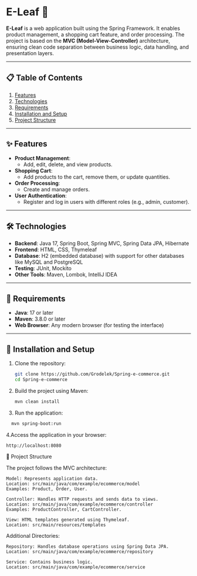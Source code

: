 # E-Leaf 🌱

**E-Leaf** is a web application built using the Spring Framework. It enables product management, a shopping cart feature, and order processing. The project is based on the **MVC (Model-View-Controller)** architecture, ensuring clean code separation between business logic, data handling, and presentation layers.

---

## 📋 Table of Contents

1. [Features](#features)
2. [Technologies](#technologies)
3. [Requirements](#requirements)
4. [Installation and Setup](#installation-and-setup)
5. [Project Structure](#project-structure)

---

## ✨ Features

- **Product Management**:
  - Add, edit, delete, and view products.
- **Shopping Cart**:
  - Add products to the cart, remove them, or update quantities.
- **Order Processing**:
  - Create and manage orders.
- **User Authentication**:
  - Register and log in users with different roles (e.g., admin, customer).

---

## 🛠 Technologies

- **Backend**: Java 17, Spring Boot, Spring MVC, Spring Data JPA, Hibernate
- **Frontend**: HTML, CSS, Thymeleaf
- **Database**: H2 (embedded database) with support for other databases like MySQL and PostgreSQL
- **Testing**: JUnit, Mockito
- **Other Tools**: Maven, Lombok, IntelliJ IDEA

---

## 📂 Requirements

- **Java**: 17 or later
- **Maven**: 3.8.0 or later
- **Web Browser**: Any modern browser (for testing the interface)

---

## 🚀 Installation and Setup

1. Clone the repository:
   ```bash
   git clone https://github.com/Grodelek/Spring-e-commerce.git
   cd Spring-e-commerce
2. Build the project using Maven:
   ```bash
   mvn clean install
   ```
3. Run the application:
 ```bash
   mvn spring-boot:run
```
4.Access the application in your browser:
   ```bash
   http://localhost:8080
```
🧱 Project Structure

The project follows the MVC architecture:

    Model: Represents application data.
    Location: src/main/java/com/example/ecommerce/model
    Examples: Product, Order, User.

    Controller: Handles HTTP requests and sends data to views.
    Location: src/main/java/com/example/ecommerce/controller
    Examples: ProductController, CartController.

    View: HTML templates generated using Thymeleaf.
    Location: src/main/resources/templates

Additional Directories:

    Repository: Handles database operations using Spring Data JPA.
    Location: src/main/java/com/example/ecommerce/repository

    Service: Contains business logic.
    Location: src/main/java/com/example/ecommerce/service
